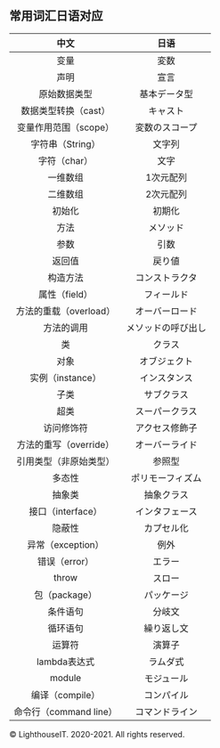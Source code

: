 ## 常用词汇日语对应

|        **中文**        |      **日语**      |
| :--------------------: | :----------------: |
|          变量          |        変数        |
|          声明          |        宣言        |
|      原始数据类型      |    基本データ型    |
|  数据类型转换（cast）  |      キャスト      |
| 变量作用范围（scope）  |   変数のスコープ   |
|    字符串（String）    |       文字列       |
|      字符（char）      |        文字        |
|        一维数组        |     1次元配列      |
|        二维数组        |     2次元配列      |
|         初始化         |       初期化       |
|          方法          |      メソッド      |
|          参数          |        引数        |
|         返回值         |       戻り値       |
|        构造方法        |   コンストラクタ   |
|     属性（field）      |     フィールド     |
| 方法的重载（overload） |   オーバーロード   |
|       方法的调用       | メソッドの呼び出し |
|           类           |       クラス       |
|          对象          |    オブジェクト    |
|    实例（instance）    |    インスタンス    |
|          子类          |     サブクラス     |
|          超类          |   スーパークラス   |
|       访问修饰符       |   アクセス修飾子   |
| 方法的重写（override） |   オーバーライド   |
| 引用类型（非原始类型） |       参照型       |
|         多态性         |  ポリモーフィズム  |
|         抽象类         |     抽象クラス     |
|   接口（interface）    |   インタフェース   |
|         隐蔽性         |     カプセル化     |
|   异常（exception）    |        例外        |
|     错误（error）      |       エラー       |
|         throw          |       スロー       |
|     包（package）      |     パッケージ     |
|        条件语句        |       分岐文       |
|        循环语句        |     繰り返し文     |
|         运算符         |       演算子       |
|      lambda表达式      |      ラムダ式      |
|         module         |     モジュール     |
|    编译（compile）     |     コンパイル     |
| 命令行（command line） |   コマンドライン   |

©️ LighthouseIT. 2020-2021. All rights reserved.





